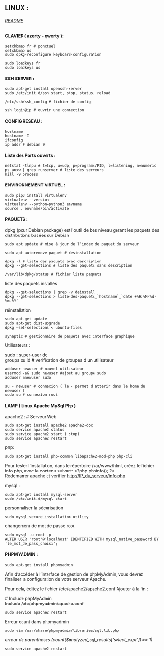 
LINUX :
----------------------------------------------------------------------------------------------------
   ###### [README](/README.md) 

#### CLAVIER ( azerty - qwerty ):

    setxkbmap fr # ponctuel
    setxkbmap us
    sudo dpkg-reconfigure keyboard-configuration

    sudo loadkeys fr
    sudo loadkeys us

#### SSH SERVER :

    sudo apt-get install openssh-server
    sudo /etc/init.d/ssh start, stop, status, reload

    /etc/ssh/ssh_config # fichier de config

    ssh login@ip # ouvrir une connection

#### CONFIG RESEAU :

    hostname
    hostname -I
    ifconfig
    ip addr # debian 9

#### Liste des Ports ouverts :

    netstat -tlnpu # t=tcp, u=udp, p=programs/PID, l=listening, n=numeric  
    ps auxw | grep runserver # liste des serveurs
    kill -9 process

#### ENVIRONNEMENT VIRTUEL :

    sudo pip3 install virtualenv
    virtualenv --version
    virtualenv --python=python3 envname
    source . envname/bin/activate

#### PAQUETS :

dpkg (pour Debian package) est l'outil de bas niveau gérant les paquets
des distributions basées sur Debian

    sudo apt update # mise à jour de l’index de paquet du serveur

    sudo apt autoremove paquet # desinstallation

    dpkg -l # liste des paquets avec description
    dpkg --get-selections # liste des paquets sans description

    /var/lib/dpkg/status # fichier liste paquets

liste des paquets installés

    dpkg --get-selections | grep -v deinstall
    dpkg --get-selections > liste-des-paquets_`hostname`_`date +%H:%M-%d-%m-%Y`

réinstallation

    sudo apt-get update
    sudo apt-get dist-upgrade
    dpkg –set-selections < ubuntu-files

    synaptic # gestionnaire de paquets avec interface graphique

Utilisateurs :

 sudo : super-user do  
 groups ou id # verification de groupes d un utilisateur

    adduser newuser # nouvel utilisateur
    usermod -aG sudo newuser #ajout au groupe sudo
    adduser mnewuser sudo

    su - newuser # connexion ( le - permet d'atterir dans le home du newuser )
    sudo su # connexion root

#### LAMP ( Linux Apache MySql Php )

apache2 : # Serveur Web

    sudo apt-get install apache2 apache2-doc
    sudo service apache2 status
    sudo service apache2 start ( stop)
    sudo service apache2 restart

php:

    sudo apt-get install php-common libapache2-mod-php php-cli
    
Pour tester l’installation, dans le répertoire /var/www/html, créez le fichier info.php, 
avec le contenu suivant:  \<?php phpinfo();  ?>  
Redemarrer apache et verifier  <http://IP_du_serveur/info.php> 

mysql :

    sudo apt-get install mysql-server
    sudo /etc/init.d/mysql start

personnaliser la sécurisation

    sudo mysql_secure_installation utility

changement de mot de passe root

    sudo mysql -u root -p
    ALTER USER 'root'@'localhost' IDENTIFIED WITH mysql_native_password BY 'le_mot_de_pass_choisi';

#### PHPMYADMIN :

    sudo apt-get install phpmyadmin

Afin d’accéder à l’interface de gestion de phpMyAdmin, vous devrez finaliser la configuration
de votre serveur Apache.  

Pour cela, éditez le fichier /etc/apache2/apache2.conf
Ajouter à la fin :

\# Include phpMyAdmin  
Include /etc/phpmyadmin/apache.conf  

    sudo service apache2 restart

Erreur count dans phpmyadmin

    sudo vim /usr/share/phpmyadmin/libraries/sql.lib.php
    
*erreur de parentheses (count($analyzed_sql_results['select_expr']) == 1)*

    sudo service apache2 restart
    












